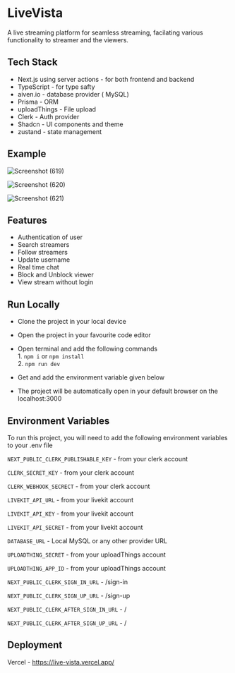 
#  LiveVista

A live streaming platform for seamless streaming, facilating various functionality to streamer and the viewers.
## Tech Stack


- Next.js using server actions - for both frontend and backend
- TypeScript - for type safty
- aiven.io - database provider ( MySQL)
- Prisma - ORM
- uploadThings - File upload
- Clerk - Auth provider
- Shadcn - UI components and theme
- zustand - state management




## Example

![Screenshot (619)](https://github.com/tanmayR18/LiveVista/assets/135257857/0ca76498-f4a4-401e-a402-702ad683ed01)

![Screenshot (620)](https://github.com/tanmayR18/LiveVista/assets/135257857/8fc89465-e6a1-436f-94ff-0489c23afebb)

![Screenshot (621)](https://github.com/tanmayR18/LiveVista/assets/135257857/d86b212a-3355-4ad0-8b1c-8fb16778da45)





## Features

- Authentication of user
- Search streamers
- Follow streamers
- Update username
- Real time chat
- Block and Unblock viewer
- View stream without login



## Run Locally

- Clone the project in your local device 
- Open the project in your favourite code editor
- Open terminal and add the following commands  
        1. `npm i` or `npm install`  
        2. `npm run dev`  
        
- Get and add the environment variable given below
- The project will be automatically open in your default browser on the localhost:3000
## Environment Variables

To run this project, you will need to add the following environment variables to your .env file

`NEXT_PUBLIC_CLERK_PUBLISHABLE_KEY` - from your clerk account

`CLERK_SECRET_KEY` - from your clerk account

`CLERK_WEBHOOK_SECRECT` - from your clerk account

`LIVEKIT_API_URL` - from your livekit account

`LIVEKIT_API_KEY` - from your livekit account

`LIVEKIT_API_SECRET` - from your livekit account

`DATABASE_URL` - Local MySQL or any other provider URL

`UPLOADTHING_SECRET` - from your uploadThings account

`UPLOADTHING_APP_ID` - from your uploadThings account

`NEXT_PUBLIC_CLERK_SIGN_IN_URL` - /sign-in

`NEXT_PUBLIC_CLERK_SIGN_UP_URL` - /sign-up

`NEXT_PUBLIC_CLERK_AFTER_SIGN_IN_URL` - /

`NEXT_PUBLIC_CLERK_AFTER_SIGN_UP_URL` - /

## Deployment

Vercel - https://live-vista.vercel.app/
